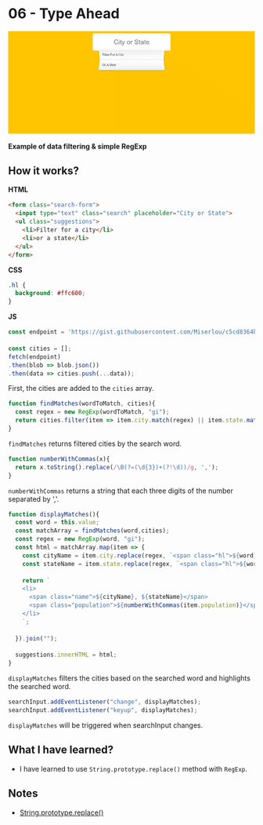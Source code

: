 # 06 - Type Ahead

![](https://github.com/erhanersoz/JavaScript30/blob/master/Screenshots/demo_06.gif?raw=true)

**Example of data filtering & simple RegExp**

## How it works?

**HTML**

```html
<form class="search-form">
  <input type="text" class="search" placeholder="City or State">
  <ul class="suggestions">
    <li>Filter for a city</li>
    <li>or a state</li>
  </ul>
</form>
```

**CSS**

```css
.hl {
  background: #ffc600;
}
```

**JS**

```js
const endpoint = 'https://gist.githubusercontent.com/Miserlou/c5cd8364bf9b2420bb29/raw/2bf258763cdddd704f8ffd3ea9a3e81d25e2c6f6/cities.json';

const cities = [];
fetch(endpoint)
.then(blob => blob.json())
.then(data => cities.push(...data));
```
First, the cities are added to the `cities` array.

```js
function findMatches(wordToMatch, cities){
  const regex = new RegExp(wordToMatch, "gi");
  return cities.filter(item => item.city.match(regex) || item.state.match(regex));
}
```
`findMatches` returns filtered cities by the search word. 

```js
function numberWithCommas(x){
  return x.toString().replace(/\B(?=(\d{3})+(?!\d))/g, ',');
}
```
`numberWithCommas` returns a string that each three digits of the number separated by ','.

```js
function displayMatches(){
  const word = this.value;
  const matchArray = findMatches(word,cities);
  const regex = new RegExp(word, "gi");
  const html = matchArray.map(item => {
    const cityName = item.city.replace(regex, `<span class="hl">${word}</span>`);
    const stateName = item.state.replace(regex, `<span class="hl">${word}</span>`);

    return `
    <li>
      <span class="name">${cityName}, ${stateName}</span>
      <span class="population">${numberWithCommas(item.population)}</span>
    </li>
    `;

  }).join("");

  suggestions.innerHTML = html;
}
```
`displayMatches` filters the cities based on the searched word and highlights the searched word.

```js
searchInput.addEventListener("change", displayMatches);
searchInput.addEventListener("keyup", displayMatches);
```
`displayMatches` will be triggered when searchInput changes.


## What I have learned?

- I have learned to use `String.prototype.replace()` method with `RegExp`.

## Notes

- [String.prototype.replace\(\)](https://developer.mozilla.org/en-US/docs/Web/JavaScript/Reference/Global_Objects/String/replace)
